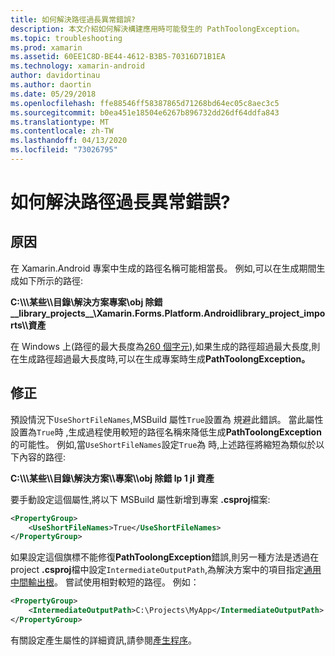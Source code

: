 ```yaml
---
title: 如何解決路徑過長異常錯誤?
description: 本文介紹如何解決構建應用時可能發生的 PathToolongException。
ms.topic: troubleshooting
ms.prod: xamarin
ms.assetid: 60EE1C8D-BE44-4612-B3B5-70316D71B1EA
ms.technology: xamarin-android
author: davidortinau
ms.author: daortin
ms.date: 05/29/2018
ms.openlocfilehash: ffe88546ff58387865d71268bd64ec05c8aec3c5
ms.sourcegitcommit: b0ea451e18504e6267b896732dd26df64ddfa843
ms.translationtype: MT
ms.contentlocale: zh-TW
ms.lasthandoff: 04/13/2020
ms.locfileid: "73026795"
---
```

# <a name="how-do-i-resolve-a-pathtoolongexception-error"></a>如何解決路徑過長異常錯誤?

## <a name="cause"></a>原因

在 Xamarin.Android 專案中生成的路徑名稱可能相當長。
例如,可以在生成期間生成如下所示的路徑:

**C:\\\\\\某些\\\\目錄\\解決方案專案\\obj 除錯__library_projects__\\Xamarin.Forms.Platform.Androidlibrary_project_imports\\\\資產**

在 Windows 上(路徑的最大長度為[260 個字元](https://msdn.microsoft.com/library/windows/desktop/aa365247.aspx)),如果生成的路徑超過最大長度,則在生成路徑超過最大長度時,可以在生成專案時生成**PathToolongException。** 

## <a name="fix"></a>修正

預設情況下`UseShortFileNames`,MSBuild 屬性`True`設置為 規避此錯誤。 當此屬性設置為`True`時 ,生成過程使用較短的路徑名稱來降低生成**PathToolongException**的可能性。
例如,當`UseShortFileNames`設定`True`為 時,上述路徑將縮短為類似於以下內容的路徑:

**C:\\\\\\某些\\\\目錄\\解決方案\\\\專案\\\\obj 除錯 lp 1 jl 資產**

要手動設定這個屬性,將以下 MSBuild 屬性新增到專案 **.csproj**檔案:

```xml
<PropertyGroup>
    <UseShortFileNames>True</UseShortFileNames>
</PropertyGroup>
```

如果設定這個旗標不能修復**PathToolongException**錯誤,則另一種方法是透過在 project **.csproj**檔中設定`IntermediateOutputPath`,為解決方案中的項目指定[通用中間輸出根](https://blogs.msdn.microsoft.com/kirillosenkov/2015/04/04/using-a-common-intermediate-and-output-directory-for-your-solution/)。 嘗試使用相對較短的路徑。 例如：

```xml
<PropertyGroup>
    <IntermediateOutputPath>C:\Projects\MyApp</IntermediateOutputPath>
</PropertyGroup>
```

有關設定產生屬性的詳細資訊,請參閱[產生程序](~/android/deploy-test/building-apps/build-process.md)。
